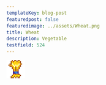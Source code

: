 ```yaml
---
templateKey: blog-post
featuredpost: false
featuredimage: ../assets/Wheat.png
title: Wheat
description: Vegetable
testfield: 524
---
```

![Wheat](../assets/Wheat.png)